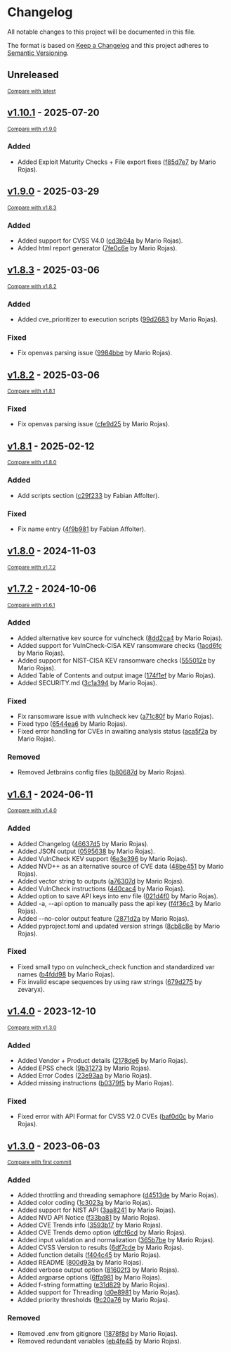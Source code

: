 # Changelog

All notable changes to this project will be documented in this file.

The format is based on [Keep a Changelog](http://keepachangelog.com/en/1.0.0/)
and this project adheres to [Semantic Versioning](http://semver.org/spec/v2.0.0.html).

<!-- insertion marker -->
## Unreleased

<small>[Compare with latest](https://github.com/TURROKS/CVE_Prioritizer/compare/v1.10.1...HEAD)</small>

<!-- insertion marker -->
## [v1.10.1](https://github.com/TURROKS/CVE_Prioritizer/releases/tag/v1.10.1) - 2025-07-20

<small>[Compare with v1.9.0](https://github.com/TURROKS/CVE_Prioritizer/compare/v1.9.0...v1.10.1)</small>

### Added

- Added Exploit Maturity Checks + File export fixes ([f85d7e7](https://github.com/TURROKS/CVE_Prioritizer/commit/f85d7e72eaa7371778fb64a260888ed4ab04767f) by Mario Rojas).

## [v1.9.0](https://github.com/TURROKS/CVE_Prioritizer/releases/tag/v1.9.0) - 2025-03-29

<small>[Compare with v1.8.3](https://github.com/TURROKS/CVE_Prioritizer/compare/v1.8.3...v1.9.0)</small>

### Added

- Added support for CVSS V4.0 ([cd3b94a](https://github.com/TURROKS/CVE_Prioritizer/commit/cd3b94a1f42a5dc436d167e33c3b59fb275beb0f) by Mario Rojas).
- Added html report generator ([7fe0c6e](https://github.com/TURROKS/CVE_Prioritizer/commit/7fe0c6e6896cb01d4b04d3f8ac9e085b2c66558f) by Mario Rojas).

## [v1.8.3](https://github.com/TURROKS/CVE_Prioritizer/releases/tag/v1.8.3) - 2025-03-06

<small>[Compare with v1.8.2](https://github.com/TURROKS/CVE_Prioritizer/compare/v1.8.2...v1.8.3)</small>

### Added

- Added cve_prioritizer to execution scripts ([99d2683](https://github.com/TURROKS/CVE_Prioritizer/commit/99d26834b9457c3ceea0cbfd00a1ba185ebc3358) by Mario Rojas).

### Fixed

- Fix openvas parsing issue ([9984bbe](https://github.com/TURROKS/CVE_Prioritizer/commit/9984bbe5bb92c1ef0e18b8812437a45aade7c952) by Mario Rojas).

## [v1.8.2](https://github.com/TURROKS/CVE_Prioritizer/releases/tag/v1.8.2) - 2025-03-06

<small>[Compare with v1.8.1](https://github.com/TURROKS/CVE_Prioritizer/compare/v1.8.1...v1.8.2)</small>

### Fixed

- Fix openvas parsing issue ([cfe9d25](https://github.com/TURROKS/CVE_Prioritizer/commit/cfe9d25cdfb6b88c15fe02207589d20c36c7008e) by Mario Rojas).

## [v1.8.1](https://github.com/TURROKS/CVE_Prioritizer/releases/tag/v1.8.1) - 2025-02-12

<small>[Compare with v1.8.0](https://github.com/TURROKS/CVE_Prioritizer/compare/v1.8.0...v1.8.1)</small>

### Added

- Add scripts section ([c29f233](https://github.com/TURROKS/CVE_Prioritizer/commit/c29f2332cde7d79e0c9f34c0a1811611a8fb73c9) by Fabian Affolter).

### Fixed

- Fix name entry ([4f9b981](https://github.com/TURROKS/CVE_Prioritizer/commit/4f9b98156beec8c5201b75b81254d03d37e15d25) by Fabian Affolter).

## [v1.8.0](https://github.com/TURROKS/CVE_Prioritizer/releases/tag/v1.8.0) - 2024-11-03

<small>[Compare with v1.7.2](https://github.com/TURROKS/CVE_Prioritizer/compare/v1.7.2...v1.8.0)</small>

## [v1.7.2](https://github.com/TURROKS/CVE_Prioritizer/releases/tag/v1.7.2) - 2024-10-06

<small>[Compare with v1.6.1](https://github.com/TURROKS/CVE_Prioritizer/compare/v1.6.1...v1.7.2)</small>

### Added

- Added alternative kev source for vulncheck ([8dd2ca4](https://github.com/TURROKS/CVE_Prioritizer/commit/8dd2ca45a78b1b829d1235e1ea1b408ac573f008) by Mario Rojas).
- Added support for VulnCheck-CISA KEV ransomware checks ([1acd6fc](https://github.com/TURROKS/CVE_Prioritizer/commit/1acd6fcf2f104d9cdc1f6cd3ce9d4a6557509a69) by Mario Rojas).
- Added support for NIST-CISA KEV ransomware checks ([555012e](https://github.com/TURROKS/CVE_Prioritizer/commit/555012e2ac0f425b1eeaa2ce89aa4cb3f6c148e7) by Mario Rojas).
- Added Table of Contents and output image ([174f1ef](https://github.com/TURROKS/CVE_Prioritizer/commit/174f1efdcc1e816df9e38ef8acb7447a5a429c35) by Mario Rojas).
- Added SECURITY.md ([3c1a394](https://github.com/TURROKS/CVE_Prioritizer/commit/3c1a3940d9944f33e72c474c887a5f8540323095) by Mario Rojas).

### Fixed

- Fix ransomware issue with vulncheck kev ([a71c80f](https://github.com/TURROKS/CVE_Prioritizer/commit/a71c80fc18116a19cb5e68e5dc1c587ef5e7238d) by Mario Rojas).
- Fixed typo ([6544ea6](https://github.com/TURROKS/CVE_Prioritizer/commit/6544ea6da1737821cd2de0748d4c25f6d5415ddc) by Mario Rojas).
- Fixed error handling for CVEs in awaiting analysis status ([aca5f2a](https://github.com/TURROKS/CVE_Prioritizer/commit/aca5f2a4640d5e2d177267f5c1f3645460b2381b) by Mario Rojas).

### Removed

- Removed Jetbrains config files ([b80687d](https://github.com/TURROKS/CVE_Prioritizer/commit/b80687dc33657a3c43666c884b53295562f713fc) by Mario Rojas).

## [v1.6.1](https://github.com/TURROKS/CVE_Prioritizer/releases/tag/v1.6.1) - 2024-06-11

<small>[Compare with v1.4.0](https://github.com/TURROKS/CVE_Prioritizer/compare/v1.4.0...v1.6.1)</small>

### Added

- Added Changelog ([46637d5](https://github.com/TURROKS/CVE_Prioritizer/commit/46637d5ce252f9893451689312185008120caedf) by Mario Rojas).
- Added JSON output ([0595638](https://github.com/TURROKS/CVE_Prioritizer/commit/0595638b6fd48513417988e94b646a939c3c9454) by Mario Rojas).
- Added VulnCheck KEV support ([6e3e396](https://github.com/TURROKS/CVE_Prioritizer/commit/6e3e3965bc9e475a77f3b78ec8d163393feffa4e) by Mario Rojas).
- Added NVD++ as an alternative source of CVE data ([48be451](https://github.com/TURROKS/CVE_Prioritizer/commit/48be451e534cd26146ddb7d7924fcd3980845456) by Mario Rojas).
- Added vector string to outputs ([a76307d](https://github.com/TURROKS/CVE_Prioritizer/commit/a76307dd4f14ef225e3dd966edac25b07e95516b) by Mario Rojas).
- Added VulnCheck instructions ([440cac4](https://github.com/TURROKS/CVE_Prioritizer/commit/440cac4738f6a27a309dbb360f036740484a15f5) by Mario Rojas).
- Added option to save API keys into env file ([021d4f0](https://github.com/TURROKS/CVE_Prioritizer/commit/021d4f0191dc95142cac7c4dd9281f5d5726b6db) by Mario Rojas).
- Added -a, --api option to manually pass the api key ([f4f36c3](https://github.com/TURROKS/CVE_Prioritizer/commit/f4f36c31a57c937f06f91319fd7be0e2fe1cadf8) by Mario Rojas).
- Added --no-color output feature ([2871d2a](https://github.com/TURROKS/CVE_Prioritizer/commit/2871d2a33d366201fc87e4e64573dc194eca59eb) by Mario Rojas).
- Added pyproject.toml and updated version strings ([8cb8c8e](https://github.com/TURROKS/CVE_Prioritizer/commit/8cb8c8e3efc53495a92984c5b19a9508347a1858) by Mario Rojas).

### Fixed

- Fixed small typo on vulncheck_check function and standardized var names ([b4fdd98](https://github.com/TURROKS/CVE_Prioritizer/commit/b4fdd98bfc985aede5a1b83f54362c2c83a55138) by Mario Rojas).
- Fix invalid escape sequences by using raw strings ([679d275](https://github.com/TURROKS/CVE_Prioritizer/commit/679d275de42c23b756f0e7fcc1bc79fe9335eed7) by zevaryx).

## [v1.4.0](https://github.com/TURROKS/CVE_Prioritizer/releases/tag/v1.4.0) - 2023-12-10

<small>[Compare with v1.3.0](https://github.com/TURROKS/CVE_Prioritizer/compare/v1.3.0...v1.4.0)</small>

### Added

- Added Vendor + Product details ([2178de6](https://github.com/TURROKS/CVE_Prioritizer/commit/2178de63435afaa7aaf2104dffa029d63c0b34fe) by Mario Rojas).
- Added EPSS check ([9b31273](https://github.com/TURROKS/CVE_Prioritizer/commit/9b3127360213fcc48a9c1af6e4f345dfcfc67d33) by Mario Rojas).
- Added Error Codes ([23e93aa](https://github.com/TURROKS/CVE_Prioritizer/commit/23e93aaa2a1ab6d0d55bd1de2de2e31ef4677a8f) by Mario Rojas).
- Added missing instructions ([b0379f5](https://github.com/TURROKS/CVE_Prioritizer/commit/b0379f54d3a762abc653ed8f5ac9a1556e7038b1) by Mario Rojas).

### Fixed

- Fixed error with API Format for CVSS V2.0 CVEs ([baf0d0c](https://github.com/TURROKS/CVE_Prioritizer/commit/baf0d0c1291f34e7aff206c9c6ecf82007eb4414) by Mario Rojas).

## [v1.3.0](https://github.com/TURROKS/CVE_Prioritizer/releases/tag/v1.3.0) - 2023-06-03

<small>[Compare with first commit](https://github.com/TURROKS/CVE_Prioritizer/compare/fd145e73a8e55d469cbf9862a5c3af3a1f7c7dc2...v1.3.0)</small>

### Added

- Added throttling and threading semaphore ([d4513de](https://github.com/TURROKS/CVE_Prioritizer/commit/d4513de53406e79cf46e8e696498474746cee20d) by Mario Rojas).
- Added color coding ([1c3023a](https://github.com/TURROKS/CVE_Prioritizer/commit/1c3023a5e4ae093914aff4b3c3ba26f9d2a13fa8) by Mario Rojas).
- Added support for NIST API ([3aa8241](https://github.com/TURROKS/CVE_Prioritizer/commit/3aa8241911a12983f6635d29f3842c2d5b814680) by Mario Rojas).
- Added NVD API Notice ([f33ba81](https://github.com/TURROKS/CVE_Prioritizer/commit/f33ba8188853d0afdfddeb590112d43b876c10fe) by Mario Rojas).
- Added CVE Trends info ([3593b17](https://github.com/TURROKS/CVE_Prioritizer/commit/3593b17c70c1c4ac53e668090dbab44c54faedbf) by Mario Rojas).
- Added CVE Trends demo option ([dfcf6cd](https://github.com/TURROKS/CVE_Prioritizer/commit/dfcf6cdbf262ce99a8320f1cb3003c84a1e9101e) by Mario Rojas).
- Added input validation and normalization ([365b7be](https://github.com/TURROKS/CVE_Prioritizer/commit/365b7beb35373ee27def375071725057d27841ae) by Mario Rojas).
- Added CVSS Version to results ([6df7cde](https://github.com/TURROKS/CVE_Prioritizer/commit/6df7cde2dfa7d0fe12f16e79f31ac67d2c722136) by Mario Rojas).
- Added function details ([f404c45](https://github.com/TURROKS/CVE_Prioritizer/commit/f404c45d4d7ba43cef7b75b8d2ededa391bb768d) by Mario Rojas).
- Added README ([800d93a](https://github.com/TURROKS/CVE_Prioritizer/commit/800d93a0174b8e27d36252a47d4c4af0029b5025) by Mario Rojas).
- Added verbose output option ([81602f3](https://github.com/TURROKS/CVE_Prioritizer/commit/81602f38a108fb52cdbea3f3b2e9825eb9b7c4aa) by Mario Rojas).
- Added argparse options ([6ffa981](https://github.com/TURROKS/CVE_Prioritizer/commit/6ffa9810e1389f9d605c5e0f702d7cf69b4a910d) by Mario Rojas).
- Added f-string formatting ([e31d829](https://github.com/TURROKS/CVE_Prioritizer/commit/e31d829569f84a21213e580a1288d3ada79c5b9d) by Mario Rojas).
- Added support for Threading ([d0e8981](https://github.com/TURROKS/CVE_Prioritizer/commit/d0e898191588765d84f4f892227e09d14986fbde) by Mario Rojas).
- Added priority thresholds ([9c20a76](https://github.com/TURROKS/CVE_Prioritizer/commit/9c20a76cfc41df13f767d9ce93266e6e952ddd82) by Mario Rojas).

### Removed

- Removed .env from gitignore ([1878f8d](https://github.com/TURROKS/CVE_Prioritizer/commit/1878f8d7cb01ffde43bfb8b3021d4142329d9c1f) by Mario Rojas).
- Removed redundant variables ([eb4fe45](https://github.com/TURROKS/CVE_Prioritizer/commit/eb4fe45942732b5c77d5b32f43c7f373560fd06d) by Mario Rojas).

